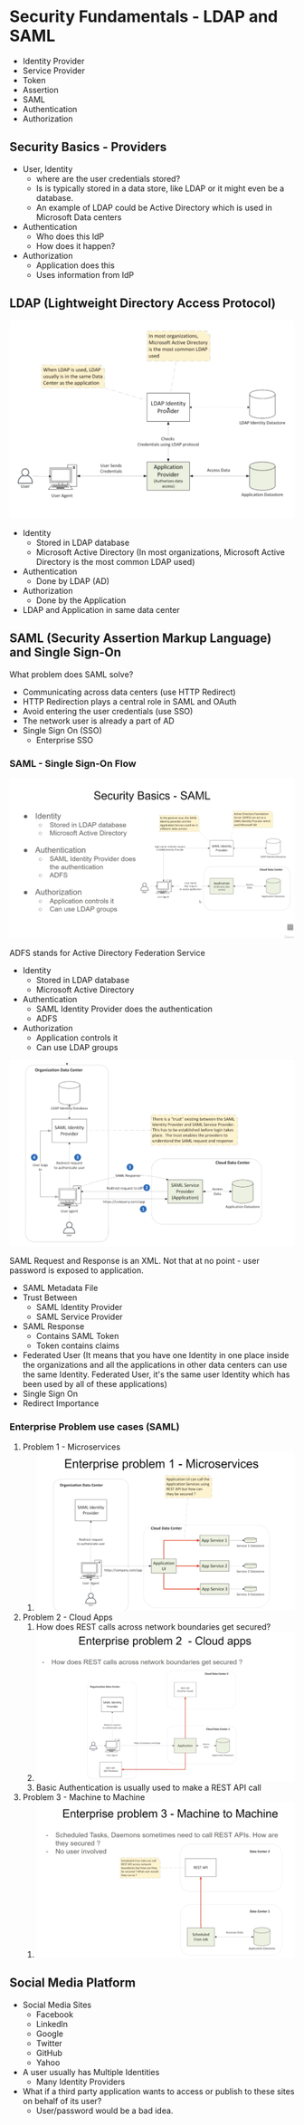 # Security Fundamentals - LDAP and SAML

* Identity Provider
* Service Provider
* Token
* Assertion
* SAML
* Authentication
* Authorization


## Security Basics - Providers
* User, Identity
  * where are the user credentials stored?
  * Is is typically stored in a data store, like LDAP or it might even be a database.
  * An example of LDAP could be Active Directory which is used in Microsoft Data centers
* Authentication
  * Who does this IdP
  * How does it happen?
* Authorization
  * Application does this
  * Uses information from IdP

## LDAP (Lightweight Directory Access Protocol)
![Hybrid Encryption](/images/LDAP.png)

* Identity
  * Stored in LDAP database
  * Microsoft Active Directory (In most organizations, Microsoft Active Directory is the most common LDAP used)
* Authentication
  * Done by LDAP (AD)
* Authorization
  * Done by the Application
* LDAP and Application in same data center


## SAML (Security Assertion Markup Language) and Single Sign-On
What problem does SAML solve?  
* Communicating across data centers (use HTTP Redirect) 
* HTTP Redirection plays a central role in SAML and OAuth
* Avoid entering the user credentials (use SSO)
* The network user is already a part of AD
* Single Sign On (SSO)
  * Enterprise SSO


### SAML - Single Sign-On Flow
![Hybrid Encryption](/images/SAML.png)

ADFS stands for Active Directory Federation Service  

* Identity
  * Stored in LDAP database
  * Microsoft Active Directory
* Authentication
  * SAML Identity Provider does the authentication
  * ADFS
* Authorization
  * Application controls it
  * Can use LDAP groups


![Hybrid Encryption](/images/SAML02.png)

SAML Request and Response is an XML. Not that at no point - user password is exposed to application.

* SAML Metadata File
* Trust Between
  * SAML Identity Provider
  * SAML Service Provider
* SAML Response
  * Contains SAML Token
  * Token contains claims
* Federated User (It means that you have one Identity in one place inside the organizations and all the applications in other data centers can use the same Identity. Federated User, it's the same user Identity which has been used by all of these applications)
* Single Sign On
* Redirect Importance


### Enterprise Problem use cases (SAML)
1. Problem 1 - Microservices
   1. ![Hybrid Encryption](/images/problem1.png)
2. Problem 2 - Cloud Apps
   1. How does REST calls across network boundaries get secured?
   2. ![Hybrid Encryption](/images/problem2.png)
   3. Basic Authentication is usually used to make a REST API call
3. Problem 3 - Machine to Machine
   1. ![Hybrid Encryption](/images/problem3.png)


## Social Media Platform
* Social Media Sites
  * Facebook
  * Linkedln
  * Google
  * Twitter
  * GitHub
  * Yahoo
* A user usually has Multiple Identities
  * Many Identity Providers
* What if a third party application wants to access or publish to these sites on behalf of its user?
  * User/password would be a bad idea.